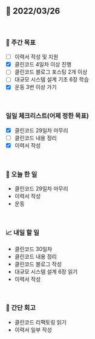 ## 📅 2022/03/26

<br/>

### 🏹 주간 목표

- [ ] 이력서 작성 및 지원
- [x] 클린코드 4일차 이상 진행
- [ ] 클린코드 블로그 포스팅 2개 이상
- [ ] 대규모 시스템 설계 기초 6장 학습
- [x] 운동 3번 이상 가기

<br/>

### 일일 체크리스트(어제 정한 목표)

- [x] 클린코드 29일차 마무리
- [ ] 클린코드 내용 정리
- [x] 이력서 작성

<br/>

### 💯 오늘 한 일

- 클린코드 29일차 마무리
- 이력서 작성
- 운동

<br/>

### 📈 내일 할 일

- 클린코드 30일차
- 클린코드 내용 정리
- 클린코드 블로그 작성
- 대규모 시스템 설계 6장 읽기
- 이력서 작성

<br/>

### 🧐 간단 회고

- 클린코드 리팩토링 읽기
- 이력서 일부 작성
